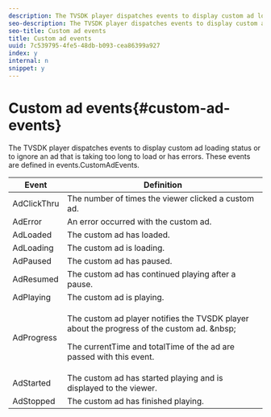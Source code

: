 ```yaml
---
description: The TVSDK player dispatches events to display custom ad loading status or to ignore an ad that is taking too long to load or has errors. These events are defined in events.CustomAdEvents.
seo-description: The TVSDK player dispatches events to display custom ad loading status or to ignore an ad that is taking too long to load or has errors. These events are defined in events.CustomAdEvents.
seo-title: Custom ad events
title: Custom ad events
uuid: 7c539795-4fe5-48db-b093-cea86399a927
index: y
internal: n
snippet: y
---
```


# Custom ad events{#custom-ad-events}

The TVSDK player dispatches events to display custom ad loading status or to ignore an ad that is taking too long to load or has errors. These events are defined in events.CustomAdEvents.

<table id="table_718700E0F0B042F882ED131F79E01D4E"> 
 <thead> 
  <tr> 
   <th colname="col1" class="entry"> Event </th> 
   <th colname="col2" class="entry"> Definition </th> 
  </tr> 
 </thead>
 <tbody> 
  <tr> 
   <td colname="col1"> <span class="codeph"> AdClickThru </span> </td> 
   <td colname="col2"> The number of times the viewer clicked a custom ad. </td> 
  </tr> 
  <tr> 
   <td colname="col1"> <span class="codeph"> AdError </span> </td> 
   <td colname="col2"> An error occurred with the custom ad. </td> 
  </tr> 
  <tr> 
   <td colname="col1"> <span class="codeph"> AdLoaded </span> </td> 
   <td colname="col2"> The custom ad has loaded.  </td> 
  </tr> 
  <tr> 
   <td colname="col1"> <span class="codeph"> AdLoading </span> </td> 
   <td colname="col2"> The custom ad is loading. </td> 
  </tr> 
  <tr> 
   <td colname="col1"> <span class="codeph"> AdPaused </span> </td> 
   <td colname="col2"> The custom ad has paused. </td> 
  </tr> 
  <tr> 
   <td colname="col1"> <span class="codeph"> AdResumed </span> </td> 
   <td colname="col2"> The custom ad has continued playing after a pause. </td> 
  </tr> 
  <tr> 
   <td colname="col1"> <span class="codeph"> AdPlaying </span> </td> 
   <td colname="col2"> The custom ad is playing. </td> 
  </tr> 
  <tr> 
   <td colname="col1"> <span class="codeph"> AdProgress </span> </td> 
   <td colname="col2"> <p>The custom ad player notifies the TVSDK player about the progress of the custom ad. &amp;nbsp; </p> <p>The <span class="codeph"> currentTime </span> and <span class="codeph"> totalTime </span> of the ad are passed with this event. </p> </td> 
  </tr> 
  <tr> 
   <td colname="col1"> AdStarted </td> 
   <td colname="col2"> The custom ad has started playing and is displayed to the viewer.  </td> 
  </tr> 
  <tr> 
   <td colname="col1"> AdStopped </td> 
   <td colname="col2"> The custom ad has finished playing. </td> 
  </tr> 
 </tbody> 
</table>

<a id="section_027774C2A47C453BA9DED61C6F8567C3"></a>

